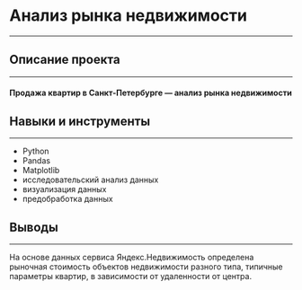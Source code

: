 # Анализ рынка недвижимости
***

## Описание проекта
*** 
#### Продажа квартир в Санкт-Петербурге — анализ рынка недвижимости   
## Навыки и инструменты
***
* Python
* Pandas
* Matplotlib
* исследовательский анализ данных
* визуализация данных
* предобработка данных
## Выводы   
***
На основе данных сервиса Яндекс.Недвижимость определена рыночная стоимость объектов недвижимости разного типа, типичные параметры квартир, в зависимости от удаленности от центра.
